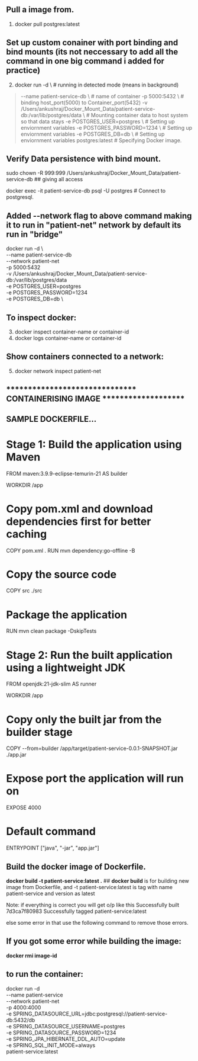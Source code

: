 ## Pull a image from.

1. docker pull postgres:latest

## Set up custom conainer with port binding and bind mounts (its not neccessary to add all the command in one big command i added for practice)

2. docker run -d \                                                                                            # running in detected mode (means in background)
> --name patient-service-db \                                                                                 # name of container
> -p 5000:5432 \                                                                                              # binding host_port(5000) to Container_port(5432)
> -v /Users/ankushraj/Docker_Mount_Data/patient-service-db:/var/lib/postgres/data \                           # Mounting container data to host system so that data stays
> -e POSTGRES_USER=postgres \                                                                                 # Setting up enviornment variables
> -e POSTGRES_PASSWORD=1234 \                                                                             # Setting up enviornment variables
> -e POSTGRES_DB=db \                                                                                         # Setting up enviornment variables
> postgres:latest                                                                                             # Specifying Docker image.


## Verify Data persistence with bind mount.

sudo chown -R 999:999 /Users/ankushraj/Docker_Mount_Data/patient-service-db                                ## giving all access

docker exec -it patient-service-db psql -U postgres                            # Connect to postgresql.


## Added --network flag to above command making it to run in "patient-net" network by default its run in "bridge" 
docker run -d \                  
--name patient-service-db \
--network patient-net \
-p 5000:5432 \
-v /Users/ankushraj/Docker_Mount_Data/patient-service-db:/var/lib/postgres/data \
-e POSTGRES_USER=postgres \
-e POSTGRES_PASSWORD=1234 \
-e POSTGRES_DB=db \


## To inspect docker:
3. docker inspect container-name or container-id
4. docker logs container-name or container-id



## Show containers connected to a network:
5. docker network inspect patient-net







##    ******************************      CONTAINERISING IMAGE    *******************

## SAMPLE DOCKERFILE...

# Stage 1: Build the application using Maven
FROM maven:3.9.9-eclipse-temurin-21 AS builder

WORKDIR /app

# Copy pom.xml and download dependencies first for better caching
COPY pom.xml .
RUN mvn dependency:go-offline -B

# Copy the source code
COPY src ./src

# Package the application
RUN mvn clean package -DskipTests

# Stage 2: Run the built application using a lightweight JDK
FROM openjdk:21-jdk-slim AS runner

WORKDIR /app

# Copy only the built jar from the builder stage
COPY --from=builder /app/target/patient-service-0.0.1-SNAPSHOT.jar ./app.jar

# Expose port the application will run on
EXPOSE 4000

# Default command
ENTRYPOINT ["java", "-jar", "app.jar"]



## Build the docker image of Dockerfile.
**docker build -t patient-service:latest .**                            ## **docker build** is for building new image from Dockerfile, and -t patient-service:latest is tag with name patient-service and version as latest


Note: if everything is correct you will get o/p like this
Successfully built 7d3ca7f80983
Successfully tagged patient-service:latest

else some error in that use the following command to remove those errors.

## If you got some error while building the image:
**docker rmi image-id**


## to run the container:
docker run -d \
--name patient-service \
--network patient-net \
-p 4000:4000 \
-e SPRING_DATASOURCE_URL=jdbc:postgresql://patient-service-db:5432/db \
-e SPRING_DATASOURCE_USERNAME=postgres \
-e SPRING_DATASOURCE_PASSWORD=1234 \
-e SPRING_JPA_HIBERNATE_DDL_AUTO=update \
-e SPRING_SQL_INIT_MODE=always \
patient-service:latest




